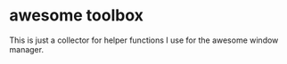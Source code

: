 # awesome toolbox

This is just a collector for helper functions I use for the awesome window
manager.
